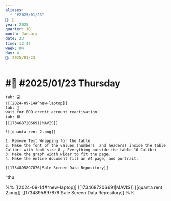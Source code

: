 ```yaml
---
aliases:
  - "#2025/01/23"
📁: 📅
year: 2025
quarter: 1Q
month: January
date: 23
time: 12:42
week: 04
day: 4
📅: 2025/01/23
---
```

# #📅 #2025/01/23 Thursday

```tabs
tab: 💻
![[2024-09-14#^new-laptop]]
tab: 💱
wait for BDO credit account reactivation
tab: 🟦
[[1734687206691|MAVIS]]

![[quanta rent 2.png]]

1. Remove Text Wrapping for the table
2. Make the font of the values (numbers  and headers) inside the table Calibri with font size 8 , Everything outside the table 10 Calibri
3. Make the graph width wider to fit the page.
4. Make the entire document fill an A4 page, and portrait.

[[1734895897876|Sale Screen Data Repository]]
```

^thu

%%
[[2024-09-14#^new-laptop]]
[[1734687206691|MAVIS]]
[[quanta rent 2.png]]
[[1734895897876|Sale Screen Data Repository]]
%%
